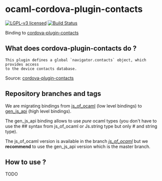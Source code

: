 # ocaml-cordova-plugin-contacts

[![LGPL-v3 licensed](https://img.shields.io/badge/license-LGPLv3-blue.svg)](https://raw.githubusercontent.com/dannywillems/ocaml-cordova-plugin-contacts/master/LICENSE)
[![Build Status](https://travis-ci.org/dannywillems/ocaml-cordova-plugin-contacts.svg?branch=master)](https://travis-ci.org/dannywillems/ocaml-cordova-plugin-contacts)

Binding to
[cordova-plugin-contacts](https://github.com/apache/cordova-plugin-contacts)

## What does cordova-plugin-contacts do ?

```
This plugin defines a global `navigator.contacts` object, which provides access
to the device contacts database.
```

Source: [cordova-plugin-contacts](https://github.com/apache/cordova-plugin-contacts)

## Repository branches and tags

We are migrating bindings from
[js_of_ocaml](https://github.com/ocsigen/js_of_ocaml) (low level bindings) to
[gen_js_api](https://github.com/lexifi/gen_js_api) (high level bindings).

The gen_js_api binding allows to use *pure* ocaml types (you don't have to use
the ## syntax from js_of_ocaml or Js.string type but only # and string type).

The js_of_ocaml version is available in the branch
[*js_of_ocaml*](https://github.com/dannywillems/ocaml-cordova-plugin-contacts/tree/js_of_ocaml)
but we **recommend** to use the gen_js_api version which is the master branch.

## How to use ?

TODO
